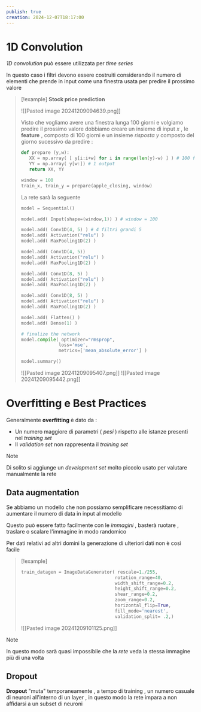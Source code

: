 ```yaml
---
publish: true
creation: 2024-12-07T18:17:00
---
```

# 1D Convolution

*1D convolution* può essere utilizzata per *time series* 

In questo caso i filtri devono essere costruiti considerando il numero di elementi che prende in input come una finestra usata per predire il prossimo valore 

>[!example] 
>**Stock price prediction** 
>
>![[Pasted image 20241209094639.png]]
>
>Visto che vogliamo avere una finestra lunga 100 giorni e volgiamo predire il prossimo valore dobbiamo creare un insieme di input $x$ , le **feature** , composto di 100 giorni e un insieme *risposta* $y$ composto del giorno sucessivo da predire : 
>
>```python
>def prepare (y,w):
>    XX = np.array( [ y[i:i+w] for i in range(len(y)-w) ] ) # 100 feature
>    YY = np.array( y[w:]) # 1 output
>    return XX, YY
>
>window = 100
>train_x, train_y = prepare(apple_closing, window)
>```
>
>La rete sarà la seguente 
>```python
>model = Sequential()
>
>model.add( Input(shape=(window,1)) ) # window = 100
>
>model.add( Conv1D(4, 5) ) # 4 filtri grandi 5 
>model.add( Activation("relu") )
>model.add( MaxPooling1D(2) )
>
>model.add( Conv1D(4, 5)) 
>model.add( Activation("relu") )
>model.add( MaxPooling1D(2) )
>
>model.add( Conv1D(8, 5) )
>model.add( Activation("relu") )
>model.add( MaxPooling1D(2) )
>
>model.add( Conv1D(8, 5) )
>model.add( Activation("relu") )
>model.add( MaxPooling1D(2) )
>
>model.add( Flatten() )
>model.add( Dense(1) )
>
># finalize the network
>model.compile( optimizer="rmsprop",
>               loss='mse',
>               metrics=['mean_absolute_error'] )
>
>model.summary()
>```
>![[Pasted image 20241209095407.png]]
>![[Pasted image 20241209095442.png]]
# Overfitting e Best Practices

Generalmente **overfitting** è dato da :
+ Un numero maggiore di parametri ( *pesi* ) rispetto alle istanze presenti nel *training set*
+ Il *validation set* non rappresenta il *training set* 

>[!note] 
>Di solito si aggiunge un *development set* molto piccolo usato per valutare manualmente la rete 
## Data augmentation

Se abbiamo un modello che non possiamo semplificare necessitiamo di aumentare il numero di data in input al modello 

Questo può essere fatto facilmente con le *immagini* , basterà ruotare , traslare o scalare l'immagine in modo randomico 

Per dati relativi ad altri domini la generazione di ulteriori dati non è così facile 

>[!example] 
>
>```python
>train_datagen = ImageDataGenerator( rescale=1./255,
>                                    rotation_range=40,
>                                    width_shift_range=0.2,
>                                    height_shift_range=0.2,
>                                    shear_range=0.2,
>                                    zoom_range=0.2,
>                                    horizontal_flip=True,
>                                    fill_mode='nearest', 
>                                    validation_split= .2,)
>```
>
>![[Pasted image 20241209101125.png]]

>[!note] 
>In questo modo sarà quasi impossibile che la *rete* veda la stessa immagine più di una volta

## Dropout

**Dropout** "muta" temporaneamente , a tempo di training , un numero casuale di neuroni all'interno di un layer , in questo modo la rete impara a non affidarsi a un subset di neuroni 

